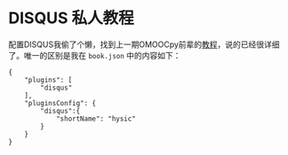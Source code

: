 # DISQUS 私人教程

配置DISQUS我偷了个懒，找到上一期OMOOCpy前辈的[教程](https://openmindclub.gitbooks.io/omooc-py/content/support/Disqus_Setup.html)，说的已经很详细了。唯一的区别是我在 `book.json` 中的内容如下：

```javasctipt
{
    "plugins": [
        "disqus"
    ],
    "pluginsConfig": {
    	"disqus":{
    		"shortName": "hysic"
    	}
    }
}
```

